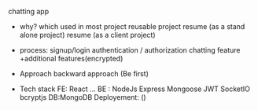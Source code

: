 chatting app

* why? which used in most project
    reusable project
    resume (as a stand alone project)
    resume (as a client project)

* process:  signup/login
    authentication / authorization
    chatting feature
    +additional features(encrypted)


* Approach 
    backward approach (Be first)

* Tech stack
    FE: React ...
    BE : NodeJs Express Mongoose JWT SocketIO bcryptjs
    DB:MongoDB
    Deployement: ()